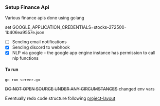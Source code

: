 ### Setup Finance Api

Various finance apis done using golang

set GOOGLE_APPLICATION_CREDENTIALS=stocks-272500-1b406ea9557e.json


- [ ] Sending email notifications
- [x] Sending discord to webhook
- [x] NLP via google - the google app engine instance has permission to call nlp functions

#### To run

```
go run server.go
```

~~DO NOT OPEN SOURCE UNDER ANY CIRCUMSTANCES~~ changed env vars


Eventually redo code structure following [project-layout](https://github.com/golang-standards/project-layout)
